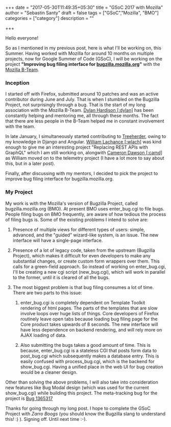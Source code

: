 +++
date = "2017-05-30T11:49:35+05:30"
title = "GSoC 2017 with Mozilla"
author = "Sebastin Santy"
draft = false
tags = ["GSoC","Mozilla", "BMO"]
categories = ["category"]
description = ""

+++

Hello everyone!

So as I mentioned in my previous post, here is what I'll be working on, this Summer. Having worked with Mozilla for around 10 months on multiple projects, now for Google Summer of Code (GSoC), I will be working on the project **"Improving bug filing interface for [bugzilla.mozilla.org](https://bugzilla.mozilla.org)"** with the [Mozilla B-Team](https://wiki.mozilla.org/BMO#B-Team).
### Inception

I started off with Firefox, submitted around 10 patches and was an active contributor during June and July. That is when I stumbled on the Bugzilla Project, not surprisingly through a bug. That is the start of my long association with the Mozilla B-Team. [Dylan Hardison [:dylan]](https://www.linkedin.com/in/dylanwh/) has been constantly helping and mentoring me, all through these months. The fact that there are less people in the B-Team helped me in constant involvement with the team.

In late January, I simultaneously started contributing to [Treeherder](https://treeherder.mozilla.org), owing to my knowledge in Django and Angular. [William Lachance [:wlach]](https://www.linkedin.com/in/wrlach) was kind enough to give me an interesting project "Replacing REST APIs with GraphQL" which I am still working on, alongwith [Cameron Dawson [:camd]](https://www.linkedin.com/in/cameron-dawson-a9a41a/) as William moved on to the telemetry project (I have a lot more to say about this, but in a later post).

Finally, after discussing with my mentors, I decided to pick the project to improve bug filing interface for bugzilla.mozilla.org.

### My Project

My work is with the Mozilla's version of Bugzilla Project, called bugzilla.mozilla.org (BMO). At present BMO uses enter_bug.cgi to file bugs. People filing bugs on BMO frequently, are aware of how tedious the process of filing bugs is. Some of the existing problems I intend to solve are:

1. Presence of multiple views for different types of users: simple, advanced, and the "guided" wizard-like system, is an issue. The new interface will have a single-page interface.

2. Presence of a lot of legacy code, taken from the upstream (Bugzilla Project), which makes it difficult for even developers to make any substantial changes, or create custom form wrappers over them. This calls for a green-field approach. So instead of working on enter_bug.cgi, I'll be creating a new cgi script (new_bug.cgi), which will work in parallel to the former, until it is cleared of all the bugs.

3. The most biggest problem is that bug filing consumes a lot of time. There are two parts to this issue:

    1. enter_bug.cgi is completely dependent on Template Toolkit rendering of html pages. The parts of the templates that are slow involve loops over huge lists of things. Core developers of Firefox routinely leave open tabs because loading bug filing page for the Core product takes upwards of 8 seconds. The new interface will have less dependence on backend rendering, and will rely more on AJAX loading of data.

    2. Also submitting the bugs takes a good amount of time. This is because, enter_bug.cgi is a stateless CGI that posts form data to post_bug.cgi which subsequently makes a database entry. This is easily confused with process_bug.cgi, which is the backend for show_bug.cgi. Having a unified place in the web UI for bug creation would be a cleaner design. 

Other than solving the above problems, I will also take into consideration new features like Bug Modal design (which was used for the current show_bug.cgi) while building this project. The meta-tracking bug for the project is [Bug 1365317](https://bugzilla.mozilla.org/show_bug.cgi?id=1365317)

Thanks for going through my long post. I hope to complete the GSoC Project with *Zarro Boogs* (you should know the Bugzilla slang to understand this! :) ). Signing off. Until next time :-).